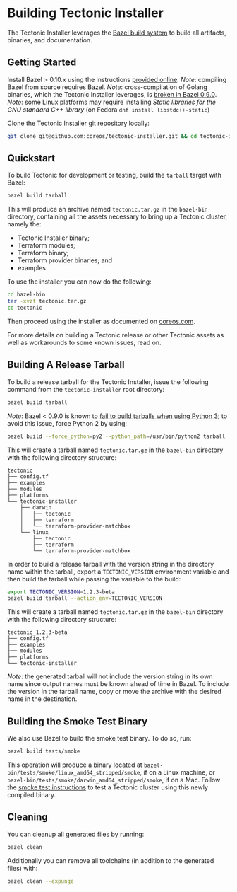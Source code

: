 # Building Tectonic Installer

The Tectonic Installer leverages the [Bazel build system](https://bazel.build/) to build all artifacts, binaries, and documentation.

## Getting Started

Install Bazel > 0.10.x using the instructions [provided online](https://docs.bazel.build/versions/master/install.html).
*Note*: compiling Bazel from source requires Bazel.
*Note*: cross-compilation of Golang binaries, which the Tectonic Installer leverages, is [broken in Bazel 0.9.0](https://github.com/bazelbuild/rules_go/issues/1161).
*Note*: some Linux platforms may require installing _Static libraries for the GNU standard C++ library_ (on Fedora `dnf install libstdc++-static`)

Clone the Tectonic Installer git repository locally:

```sh
git clone git@github.com:coreos/tectonic-installer.git && cd tectonic-installer
```

## Quickstart

To build Tectonic for development or testing, build the `tarball` target with Bazel:

```sh
bazel build tarball
```

This will produce an archive named `tectonic.tar.gz` in the `bazel-bin` directory, containing all the assets necessary to bring up a Tectonic cluster, namely the:

* Tectonic Installer binary;
* Terraform modules;
* Terraform binary;
* Terraform provider binaries; and
* examples

To use the installer you can now do the following:

```sh
cd bazel-bin
tar -xvzf tectonic.tar.gz
cd tectonic
```

Then proceed using the installer as documented on [coreos.com](https://coreos.com/tectonic/docs/).

For more details on building a Tectonic release or other Tectonic assets as well as workarounds to some known issues, read on.

## Building A Release Tarball

To build a release tarball for the Tectonic Installer, issue the following command from the `tectonic-installer` root directory:

```sh
bazel build tarball
```

*Note*: Bazel < 0.9.0 is known to [fail to build tarballs when using Python 3](https://github.com/bazelbuild/bazel/issues/3816); to avoid this issue, force Python 2 by using:

```sh
bazel build --force_python=py2 --python_path=/usr/bin/python2 tarball
```

This will create a tarball named `tectonic.tar.gz` in the `bazel-bin` directory with the following directory structure:

```
tectonic
├── config.tf
├── examples
├── modules
├── platforms
└── tectonic-installer
    ├── darwin
    │   ├── tectonic
    │   ├── terraform
    │   └── terraform-provider-matchbox
    └── linux
        ├── tectonic
        ├── terraform
        └── terraform-provider-matchbox
```

In order to build a release tarball with the version string in the directory name within the tarball, export a `TECTONIC_VERSION` environment variable and then build the tarball while passing the variable to the build:

```sh
export TECTONIC_VERSION=1.2.3-beta
bazel build tarball --action_env=TECTONIC_VERSION
```

This will create a tarball named `tectonic.tar.gz` in the `bazel-bin` directory with the following directory structure:

```
tectonic_1.2.3-beta
├── config.tf
├── examples
├── modules
├── platforms
└── tectonic-installer
```

*Note*: the generated tarball will not include the version string in its own name since output names must be known ahead of time in Bazel. To include the version in the tarball name, copy or move the archive with the desired name in the destination.

## Building the Smoke Test Binary

We also use Bazel to build the smoke test binary. To do so, run:

```sh
bazel build tests/smoke
```

This operation will produce a binary located at `bazel-bin/tests/smoke/linux_amd64_stripped/smoke`, if on a Linux machine, or `bazel-bin/tests/smoke/darwin_amd64_stripped/smoke`, if on a Mac.
Follow the [smoke test instructions][smoke-test] to test a Tectonic cluster using this newly compiled binary.


## Cleaning

You can cleanup all generated files by running:
```sh
bazel clean
```

Additionally you can remove all toolchains (in addition to the generated files) with:
```sh
bazel clean --expunge
```

[smoke-test]: ../../tests/smoke/README.md
